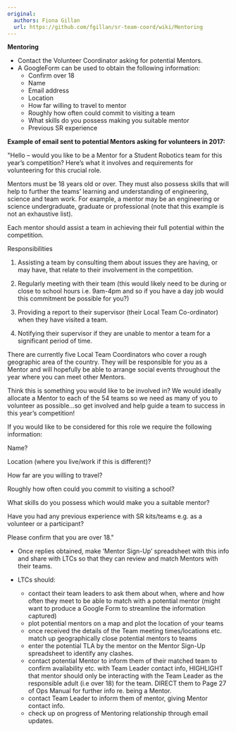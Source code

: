```yaml
---
original:
  authors: Fiona Gillan
  url: https://github.com/fgillan/sr-team-coord/wiki/Mentoring
---
```

**Mentoring**


* Contact the Volunteer Coordinator asking for potential Mentors.
* A GoogleForm can be used to obtain the following information:
    * Confirm over 18
    * Name
    * Email address
    * Location
    * How far willing to travel to mentor
    * Roughly how often could commit to visiting a team
    * What skills do you possess making you suitable mentor
    * Previous SR experience

**Example of email sent to potential Mentors asking for volunteers in 2017:**

"Hello – would you like to be a Mentor for a Student Robotics team for this year’s competition?  Here’s what it involves and requirements for volunteering for this crucial role.

Mentors must be 18 years old or over. They must also possess skills that will help to further the teams’ learning and understanding of engineering, science and team work. For example, a mentor may be an engineering or science undergraduate, graduate or professional (note that this example is not an exhaustive list).

Each mentor should assist a team in achieving their full potential within the competition.

Responsibilities

1. Assisting a team by consulting them about issues they are having, or may have, that relate to their involvement in the competition.

2. Regularly meeting with their team (this would likely need to be during or close to school hours i.e. 9am-4pm and so if you have a day job would this commitment be possible for you?)

3. Providing a report to their supervisor (their Local Team Co-ordinator) when they have visited a team.

4. Notifying their supervisor if they are unable to mentor a team for a significant period of time.

There are currently five Local Team Coordinators who cover a rough geographic area of the country.  They will be responsible for you as a Mentor and will hopefully be able to arrange social events throughout the year where you can meet other Mentors.

Think this is something you would like to be involved in?  We would ideally allocate a Mentor to each of the 54 teams so we need as many of you to volunteer as possible…so get involved and help guide a team to success in this year’s competition!

If you would like to be considered for this role we require the following information:

Name?

Location (where you live/work if this is different)?

How far are you willing to travel?

Roughly how often could you commit to visiting a school?

What skills do you possess which would make you a suitable mentor?

Have you had any previous experience with SR kits/teams e.g. as a volunteer or a participant?

Please confirm that you are over 18."


* Once replies obtained, make ‘Mentor Sign-Up’ spreadsheet with this info and share with LTCs so that they can review and match Mentors with their teams.

* LTCs should:
    * contact their team leaders to ask them about when, where and how often they meet to be able to match with a potential mentor (might want to produce a Google Form to streamline the information captured)
    * plot potential mentors on a map and plot the location of your teams
    * once received the details of the Team meeting times/locations etc. match up geographically close potential mentors to teams
    * enter the potential TLA by the mentor on the Mentor Sign-Up spreadsheet to identify any clashes.
    * contact potential Mentor to inform them of their matched team to confirm availability etc. with Team Leader contact info, HIGHLIGHT that mentor should only be interacting with the Team Leader as the responsible adult (i.e over 18) for the team.  DIRECT them to Page 27 of Ops Manual for further info re. being a Mentor.
    * contact Team Leader to inform them of mentor, giving Mentor contact info.
    * check up on progress of Mentoring relationship through email updates.
